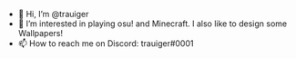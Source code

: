 - 👋 Hi, I’m @trauiger
- 👀 I’m interested in playing osu! and Minecraft. I also like to design some Wallpapers!
- 📫 How to reach me on Discord: trauiger#0001

<!---
trauiger/trauiger is a ✨ special ✨ repository because its `README.md` (this file) appears on your GitHub profile.
You can click the Preview link to take a look at your changes.
--->
